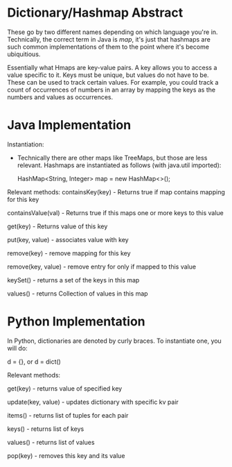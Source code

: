# Dictionary/Hashmap Abstract
These go by two different names depending on which language you're in. Technically, the correct term in Java is *map*, it's just that hashmaps are such common implementations of them to the point where it's become ubiquitious.

Essentially what Hmaps are key-value pairs. A key allows you to access a value specific to it. Keys must be unique, but values do not have to be. These can be used to track certain values. For example, you could track a count of occurrences of numbers in an array by mapping the keys as the numbers and values as occurrences.

# Java Implementation
Instantiation:
- Technically there are other maps like TreeMaps, but those are less relevant. Hashmaps are instantiated as follows (with java.util imported):

  HashMap<String, Integer> map = new HashMap<>();

Relevant methods: 
containsKey(key) - Returns true if map contains mapping for this key

containsValue(val) - Returns true if this maps one or more keys to this value

get(key) - Returns value of this key

put(key, value) - associates value with key

remove(key) - remove mapping for this key

remove(key, value) - remove entry for only if mapped to this value

keySet() - returns a set of the keys in this map

values() - returns Collection of values in this map

# Python Implementation
In Python, dictionaries are denoted by curly braces. To instantiate one, you will do: 

d = {}, or d = dict()

Relevant methods: 

get(key) - returns value of specified key

update(key, value) - updates dictionary with specific kv pair

items() - returns list of tuples for each pair

keys() - returns list of keys

values() - returns list of values

pop(key) - removes this key and its value
